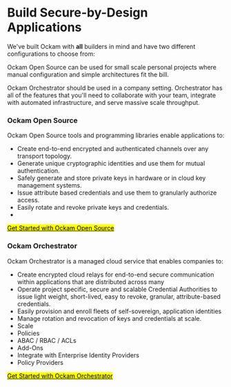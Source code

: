 # Build Secure-by-Design Applications

We've built Ockam with **all** builders in mind and have two different configurations to choose from:

Ockam Open Source can be used for small scale personal projects where manual configuration and simple architectures fit the bill.

Ockam Orchestrator should be used in a company setting. Orchestrator has all of the features that you'll need to collaborate with your team, integrate with automated infrastructure, and serve massive scale throughput.

### Ockam Open Source

Ockam Open Source tools and programming libraries enable applications to:

* Create end-to-end encrypted and authenticated channels over any transport topology.
* Generate unique cryptographic identities and use them for mutual authentication.
* Safely generate and store private keys in hardware or in cloud key management systems.
* Issue attribute based credentials and use them to granularly authorize access.
* Easily rotate and revoke private keys and credentials.
*

<mark style="background-color:yellow;"></mark>[<mark style="background-color:yellow;">Get Started with Ockam Open Source</mark>](get-started/)<mark style="background-color:yellow;"></mark>

### Ockam Orchestrator

Ockam Orchestrator is a managed cloud service that enables companies to:

* Create encrypted cloud relays for end-to-end secure communication within applications that are distributed across many&#x20;
* Operate project specific, secure and scalable Credential Authorities to issue light weight, short-lived, easy to revoke, granular, attribute-based credentials.
* Easily provision and enroll fleets of self-sovereign, application identities&#x20;
* Manage rotation and revocation of keys and credentials at scale.&#x20;
* Scale
* Policies
* ABAC / RBAC / ACLs
* Add-Ons
* Integrate with Enterprise Identity Providers
* Policy Providers

[<mark style="background-color:yellow;">Get Started with Ockam Orchestrator</mark>](orchestrator/get-started.md)<mark style="background-color:yellow;"></mark>
